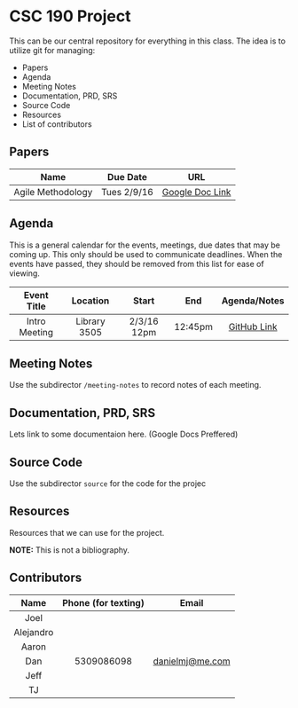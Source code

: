 # CSC 190 Project

This can be our central repository for everything in this class. The idea is to utilize git for managing:

- Papers
- Agenda
- Meeting Notes 
- Documentation, PRD, SRS
- Source Code
- Resources
- List of contributors

## Papers

| Name | Due Date | URL |
|:----:|:--------:|:---:|
| Agile Methodology | Tues 2/9/16 | [Google Doc Link](https://docs.google.com/document/d/1QORhY814GEakSgoz7CxzIHl-d5D4km9Z0898e_rWDmg/edit?usp=sharing) |

## Agenda

This is a general calendar for the events, meetings, due dates that may be coming up. This only should be used to communicate deadlines. When the events have passed, they should be removed from this list for ease of viewing.

| Event Title | Location | Start | End | Agenda/Notes |
|:-----------:|:--------:|:-----:|:---:|:--------------------:|
| Intro Meeting | Library 3505 | 2/3/16 12pm | 12:45pm | [GitHub Link](https://github.com/danielmj/CSC190/blob/master/meeting-notes/contributor/2-3-16.md)

## Meeting Notes

Use the subdirector `/meeting-notes` to record notes of each meeting.

## Documentation, PRD, SRS

Lets link to some documentaion here. (Google Docs Preffered)

## Source Code

Use the subdirector `source` for the code for the projec

## Resources

Resources that we can use for the project. 

**NOTE:** This is not a bibliography. 

## Contributors

| Name | Phone (for texting) | Email |
|:----:|:-------------------:|:-----:|
| Joel | | |
| Alejandro | | |
| Aaron | | |
| Dan | 5309086098 | danielmj@me.com |
| Jeff | | | 
| TJ | | | 
